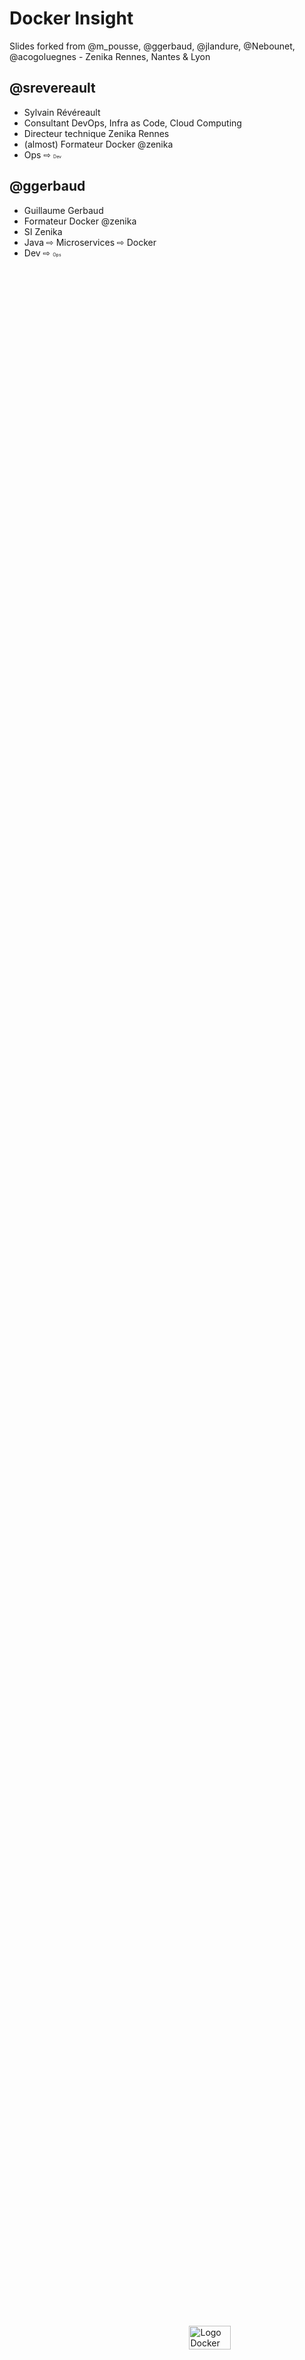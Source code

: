 # Docker Insight

<figure style="position: absolute; bottom: 150px; right: 300px; with: 100%">
    <img width="80%" src="ressources/DockerLogo.png" alt="Logo Docker"/>
</figure>

<!-- .slide: class="page-title" -->

Slides forked from @m_pousse, @ggerbaud, @jlandure, @Nebounet, @acogoluegnes - Zenika Rennes, Nantes & Lyon



## @srevereault

- Sylvain Révéreault
- Consultant DevOps, Infra as Code, Cloud Computing
- Directeur technique Zenika Rennes
- (almost) Formateur Docker @zenika
- Ops ⇨ <span style="font-size: 0.5em">Dev</span>



## @ggerbaud

- Guillaume Gerbaud
- Formateur Docker @zenika
- SI Zenika
- Java ⇨ Microservices ⇨ Docker
- Dev ⇨ <span style="font-size: 0.5em">Ops</span>
